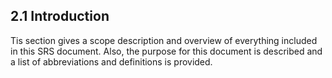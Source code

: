 ## 2.1 Introduction

Tis section gives a scope description and overview of everything included in this SRS document. Also, the purpose for this document is described and a list of abbreviations and definitions is provided.
